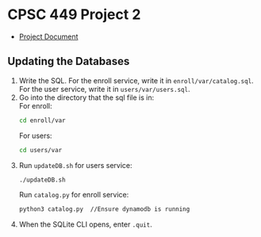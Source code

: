 # CPSC 449 Project 2
* [Project Document](https://docs.google.com/document/d/1Dua9mpu3WIoa9oAZroRN0IWxMeS5wWCzW0SCJ0cQGHY/edit?usp=sharing)

## Updating the Databases
1. Write the SQL. For the enroll service, write it in `enroll/var/catalog.sql`. For the user service, write it in `users/var/users.sql`.
2. Go into the directory that the sql file is in:  
   For enroll:
   ```bash
   cd enroll/var
   ```
   For users:
   ```bash
   cd users/var
   ```
3. Run `updateDB.sh` for users service:
   ```bash
   ./updateDB.sh
   ```
   Run `catalog.py` for enroll service:
   ```bash
   python3 catalog.py  //Ensure dynamodb is running
   ```
4. When the SQLite CLI opens, enter `.quit`.

